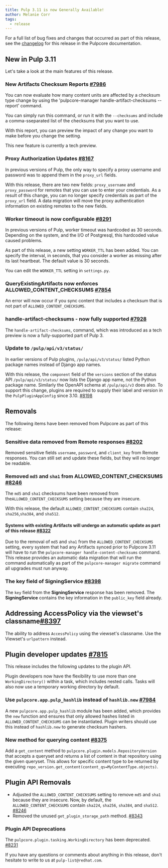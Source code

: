 ```yaml
---
title: Pulp 3.11 is now Generally Available!
author: Melanie Corr
tags:
  - release
---
```


For a full list of bug fixes and changes that occurred as part of this release, see the [changelog](https://docs.pulpproject.org/pulpcore/changes.html) for this release in the Pulpcore documentation.

## New in Pulp 3.11

Let's take a look at the main features of this release.

### New Artifacts Checksum Reports [#7986](https://pulp.plan.io/issues/7986)

You can now evaluate how many content units are affected by a checksum type change by using the 'pulpcore-manager handle-artifact-checksums --report' command.

You can simply run this command, or run it with the `--checksums` and include a comma-sseparated list of the checksums that you want to use.

With this report, you can preview the impact of any change you want to make before you change the setting.

This new feature is currently a tech preview.


### Proxy Authorization Updates [#8167](https://pulp.plan.io/issues/8167)
In previous versions of Pulp, the only way to specify a proxy username and password was to append them in the `proxy_url` fields.

With this release, there are two new fields: `proxy_username` and `proxy_password` for remotes that you can use to enter your credentials. As a result of this change, you can no longer specify credentials as part of the `proxy_url` field.
A data migration will move the proxy authentication information on existing remotes to the new fields.

### Worker timeout is now configurable [#8291](https://pulp.plan.io/issues/8291)

In previous versions of Pulp, worker timeout was hardcoded as 30 seconds. Depending on the system, and the I/O of Postgresql, this hardcoded value caused problems.

As part of this release, a new setting `WORKER_TTL` has been added. You can specify the interval, in seconds, that you consider a worker as missing after its last heartbeat. The default value is 30 seconds.

You can edit the `WORKER_TTL` setting in `settings.py`.


### QueryExistingArtifacts now enforces ALLOWED_CONTENT_CHECKSUMS [#7854](https://pulp.plan.io/issues/7854)

An error will now occur if you sync content that includes a checksum that is not part of `ALLOWED_CONTENT_CHECKSUMS`.

### handle-artifact-checksums - now fully supported [#7928](https://pulp.plan.io/issues/7928)

 The `handle-artifact-checksums`, command, which was introduced as a tech preview is now a fully-supported part of Pulp 3.

### Update to `/pulp/api/v3/status/`

In earlier versions of Pulp plugins, `/pulp/api/v3/status/` listed Python package names instead of Django app names.

With this release, the `component` field of the `versions` section of the status API `/pulp/api/v3/status/` now lists the Django app name, not the Python package name. Similarly the OpenAPI schema at `/pulp/api/v3` does also. To support this change, plugins are required to supply their label and version in the `PulpPluginAppConfig` since 3.10. [#8198](https://pulp.plan.io/issues/8198)


## Removals

The following items have been removed from Pulpcore as part of this release:


### Sensitive data removed from Remote responses [#8202](https://pulp.plan.io/issues/8202)
Removed sensitive fields `username`, `password`, and `client_key` from Remote responses. You can still set and update these fields, but they will no longer be readable.

### Removed `md5` and `sha1` from ALLOWED_CONTENT_CHECKSUMS [#8246](https://pulp.plan.io/issues/8246)

The `md5` and `sha1` checksums have been removed from the`ALLOWED_CONTENT_CHECKSUMS` setting because they are insecure.

With this release, the default `ALLOWED_CONTENT_CHECKSUMS` contain `sha224`, `sha256`,`sha384`, and `sha512`.

#### Systems with existing Artifacts will undergo an automatic update as part of this release [#8322](https://pulp.plan.io/issues/8322)

Due to the removal of `md5` and `sha1` from the `ALLOWED_CONTENT_CHECKSUMS` setting, every system that had any Artifacts synced prior to Pulpcore 3.11 will have to run the `pulpcore-manager handle-content-checksums` command. This release provides an automatic data migration that will run the command automatically as part of the ``pulpcore-manager migrate`` command all upgrades must run anyway.


### The key field of SigningService [#8398](https://pulp.plan.io/issues/8398)

The `key` field from the **SigningService** response has been removed. The **SigningService** contains the key information in the `public_key` field already.

## Addressing AccessPolicy via the viewset's classname[#8397](https://pulp.plan.io/issues/8397)

The ability to address `AccessPolicy` using the viewset's classname. Use the Viewset's `urlpattern` instead.

## Plugin developer updates [#7815](https://pulp.plan.io/issues/7815)

This release includes the following updates to the plugin API.

Plugin developers now have the flexibility to use more than one `WorkingDirectory()` within a task, which includes nested calls. Tasks will also now use a temporary working directory by default.

### Use `pulpcore.app.pulp_hashlib` instead of `hashlib.new` [#7984](https://pulp.plan.io/issues/7984)

A new `pulpcore.app.pulp_hashlib` module has been added, which provides the `new` function and ensures that only allowed hashes listed in `ALLOWED_CONTENT_CHECKSUMS` can be instantiated. Plugin writers should use this instead of ``hashlib.new`` to generate checksum hashers.


### New method for querying content [#8375](https://pulp.plan.io/issues/8375)

Add a ``get_content`` method to `pulpcore.plugin.models.RepositoryVersion` that accepts a queryset and returns a list of content in that repository using the given queryset.
This allows for specific content type to be returned by executing `repo_version.get_content(content_qs=MyContentType.objects)`.


## Plugin API Removals

* Adjusted the ``ALLOWED_CONTENT_CHECKSUMS`` setting to remove ``md5`` and ``sha1`` because they are insecure. Now, by default, the `ALLOWED_CONTENT_CHECKSUMS` contain `sha224`, `sha256`, `sha384`, and `sha512`. [#8246](https://pulp.plan.io/issues/8246)
* Removed the unused `get_plugin_storage_path` method. [#8343](https://pulp.plan.io/issues/8343)


### Plugin API Deprecations

The `pulpcore.plugin.tasking.WorkingDirectory` has been deprecated. [#8231](https://pulp.plan.io/issues/8231)


If you have any questions or comments about anything in this release, don't hesitate to write to us at `pulp-list@redhat.com`.
